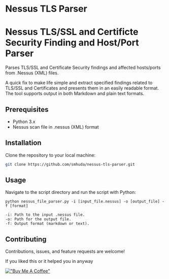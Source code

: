 # Nessus TLS Parser
# Nessus TLS/SSL and Certificte Security Finding and Host/Port Parser

Parses TLS/SSL and Certificate Security findings and affected hosts/ports from .Nessus (XML) files. 

A quick fix to make life simple and extract specified findings related to TLS/SSL and Certificates and presents them in an easily readable format. The tool supports output in both Markdown and plain text formats.

## Prerequisites
- Python 3.x
- Nessus scan file in .nessus (XML) format

## Installation
Clone the repository to your local machine:

```bash
git clone https://github.com/smhuda/nessus-tls-parser.git
```
## Usage
Navigate to the script directory and run the script with Python:

```normal
python nessus_file_parser.py -i [input_file.nessus] -o [output_file] -f [format]

-i: Path to the input .nessus file.
-o: Path for the output file.
-f: Output format (markdown or text).
```
## Contributing
Contributions, issues, and feature requests are welcome! 

If you liked this or it helped you in anyway

[!["Buy Me A Coffee"](https://www.buymeacoffee.com/assets/img/custom_images/orange_img.png)](https://www.buymeacoffee.com/smhuda)
